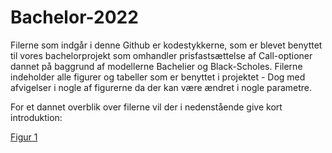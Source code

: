 # Bachelor-2022

Filerne som indgår i denne Github er kodestykkerne, som er blevet benyttet til vores bachelorprojekt som omhandler prisfastsættelse af Call-optioner dannet på baggrund af modellerne Bachelier og Black-Scholes. Filerne indeholder alle figurer og tabeller som er benyttet i projektet - Dog med afvigelser i nogle af figurerne da der kan være ændret i nogle parametre.

For et dannet overblik over filerne vil der i nedenstående give kort introduktion:

[Figur 1](https://github.com/Mathiasrathje/Bachelor-2022/blob/main/Figur%201%20-%20Geometrisk%20Brownian%20Motion.ipynb)
